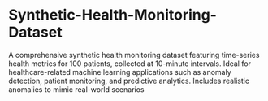 # Synthetic-Health-Monitoring-Dataset
A comprehensive synthetic health monitoring dataset featuring time-series health metrics for 100 patients, collected at 10-minute intervals. Ideal for healthcare-related machine learning applications such as anomaly detection, patient monitoring, and predictive analytics. Includes realistic anomalies to mimic real-world scenarios
